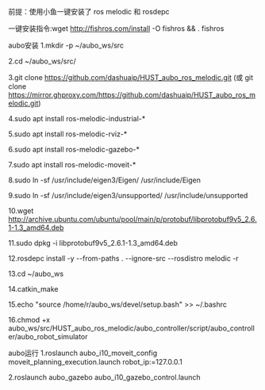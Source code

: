 前提：使用小鱼一键安装了 ros melodic 和 rosdepc

一键安装指令:wget http://fishros.com/install -O fishros && . fishros

aubo安装
1.mkdir -p ~/aubo_ws/src

2.cd ~/aubo_ws/src/

3.git clone https://github.com/dashuaip/HUST_aubo_ros_melodic.git 
(或 git clone https://mirror.ghproxy.com/https://github.com/dashuaip/HUST_aubo_ros_melodic.git)

4.sudo apt install ros-melodic-industrial-*

5.sudo apt install ros-melodic-rviz-*

6.sudo apt install ros-melodic-gazebo-*

7.sudo apt install ros-melodic-moveit-*

8.sudo ln -sf /usr/include/eigen3/Eigen/ /usr/include/Eigen

9.sudo ln -sf /usr/include/eigen3/unsupported/ /usr/include/unsupported

10.wget http://archive.ubuntu.com/ubuntu/pool/main/p/protobuf/libprotobuf9v5_2.6.1-1.3_amd64.deb

11.sudo dpkg -i libprotobuf9v5_2.6.1-1.3_amd64.deb

12.rosdepc install -y --from-paths . --ignore-src --rosdistro melodic -r

13.cd ~/aubo_ws

14.catkin_make

15.echo "source /home/r/aubo_ws/devel/setup.bash" >> ~/.bashrc

16.chmod +x aubo_ws/src/HUST_aubo_ros_melodic/aubo_controller/script/aubo_controller/aubo_robot_simulator 

aubo运行
1.roslaunch aubo_i10_moveit_config moveit_planning_execution.launch robot_ip:=127.0.0.1

2.roslaunch aubo_gazebo aubo_i10_gazebo_control.launch 
